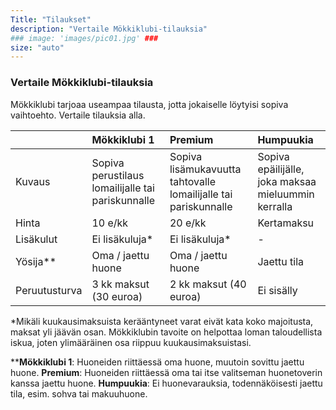 ```yaml
---
Title: "Tilaukset"
description: "Vertaile Mökkiklubi-tilauksia"
### image: 'images/pic01.jpg' ###
size: "auto"
---
```


### Vertaile Mökkiklubi-tilauksia

Mökkiklubi tarjoaa useampaa tilausta, jotta jokaiselle löytyisi sopiva vaihtoehto. Vertaile tilauksia alla.

| |Mökkiklubi 1 |Premium |Humpuukia |
|:--|:--|:--|:--|
|Kuvaus |Sopiva perustilaus lomailijalle tai pariskunnalle |Sopiva lisämukavuutta tahtovalle lomailijalle tai pariskunnalle |Sopiva epäilijälle, joka maksaa mieluummin kerralla |
|Hinta |10 e/kk |20 e/kk |Kertamaksu |
|Lisäkulut |Ei lisäkuluja* |Ei lisäkuluja* |- |
|Yösija** |Oma / jaettu huone |Oma / jaettu huone |Jaettu tila |
|Peruutusturva |3 kk maksut (30 euroa) |2 kk maksut (40 euroa) |Ei sisälly |

*Mikäli kuukausimaksuista kerääntyneet varat eivät kata koko majoitusta, maksat yli jäävän osan. Mökkiklubin tavoite on helpottaa loman taloudellista iskua, joten ylimääräinen osa riippuu kuukausimaksuistasi.

****Mökkiklubi 1**: Huoneiden riittäessä oma huone, muutoin sovittu jaettu huone. **Premium**: Huoneiden riittäessä oma tai itse valitseman huonetoverin kanssa jaettu huone. **Humpuukia**: Ei huonevarauksia, todennäköisesti jaettu tila, esim. sohva tai makuuhuone.
